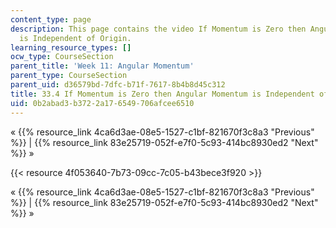 ```yaml
---
content_type: page
description: This page contains the video If Momentum is Zero then Angular Momentum
  is Independent of Origin.
learning_resource_types: []
ocw_type: CourseSection
parent_title: 'Week 11: Angular Momentum'
parent_type: CourseSection
parent_uid: d36579bd-7dfc-b71f-7617-8b4b8d45c312
title: 33.4 If Momentum is Zero then Angular Momentum is Independent of Origin
uid: 0b2abad3-b372-2a17-6549-706afcee6510
---
```


« {{% resource_link 4ca6d3ae-08e5-1527-c1bf-821670f3c8a3 "Previous" %}} | {{% resource_link 83e25719-052f-e7f0-5c93-414bc8930ed2 "Next" %}} »

{{< resource 4f053640-7b73-09cc-7c05-b43bece3f920 >}}

« {{% resource_link 4ca6d3ae-08e5-1527-c1bf-821670f3c8a3 "Previous" %}} | {{% resource_link 83e25719-052f-e7f0-5c93-414bc8930ed2 "Next" %}} »